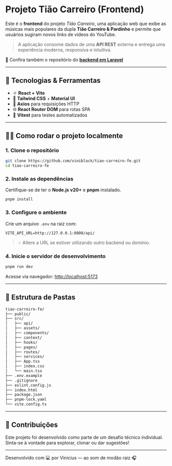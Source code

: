 # Projeto Tião Carreiro (Frontend)

Este é o **frontend** do projeto _Tião Carreiro_, uma aplicação web que exibe as músicas mais populares da dupla **Tião Carreiro & Pardinho** e permite que usuários sugiram novos links de vídeos do YouTube.

> A aplicação consome dados de uma **API REST** externa e entrega uma experiência moderna, responsiva e intuitiva.

🔗 Confira também o repositório do [**backend em Laravel**](https://github.com/viniblack/tiao-carreiro-be)

---

## 🧪 Tecnologias & Ferramentas

- ⚛️ **React + Vite**
- 🎨 **Tailwind CSS** + **Material UI**
- 🔗 **Axios** para requisições HTTP
- 🌐 **React Router DOM** para rotas SPA
- 🧪 **Vitest** para testes automatizados
  
---

## 🧑‍💻 Como rodar o projeto localmente

### 1. Clone o repositório

```bash
git clone https://github.com/viniblack/tiao-carreiro-fe.git
cd tiao-carreiro-fe
```

### 2. Instale as dependências

Certifique-se de ter o **Node.js v20+** e **pnpm** instalado.

```bash
pnpm install
```

### 3. Configure o ambiente

Crie um arquivo `.env` na raiz com:

```env
VITE_API_URL=http://127.0.0.1:8000/api/
```

> 💡 Altere a URL se estiver utilizando outro backend ou domínio.

### 4. Inicie o servidor de desenvolvimento

```bash
pnpm run dev
```

Acesse via navegador: [http://localhost:5173](http://localhost:5173)

---

## 🧭 Estrutura de Pastas

```bash
tiao-carreiro-fe/
├── public/
├── src/
│   ├── api/            
│   ├── assets/         
│   ├── components/      
│   ├── context/        
│   ├── hooks/          
│   ├── pages/           
│   ├── routes/         
│   ├── services/        
│   ├── App.tsx          
│   ├── index.css       
│   └── main.tsx        
├── .env.example  
├── .gitignore
├── eslint.config.js
├── index.html     
├── package.json
├── pnpm-lock.yaml
└── vite.config.ts
```

---

## 🙌 Contribuições

Este projeto foi desenvolvido como parte de um desafio técnico individual.
Sinta-se à vontade para explorar, clonar ou dar sugestões!

--- 

Desenvolvido com 💻 por Vinicius — ao som de modão raiz 🎧
